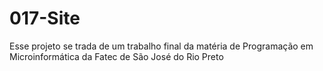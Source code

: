 # 017-Site
Esse projeto se trada de um trabalho final da matéria de Programação em Microinformática da Fatec de São José do Rio Preto
